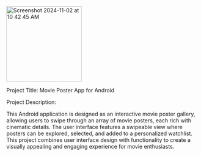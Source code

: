 <img width="197" alt="Screenshot 2024-11-02 at 10 42 45 AM" src="https://github.com/user-attachments/assets/f43622f2-28d4-41bb-a829-6976040083a2">


Project Title: Movie Poster App for Android

Project Description:

This Android application is designed as an interactive movie poster gallery, allowing users to swipe through an array of movie posters, each rich with cinematic details. The user interface features a swipeable view where posters can be explored, selected, and added to a personalized watchlist. This project combines user interface design with functionality to create a visually appealing and engaging experience for movie enthusiasts.
